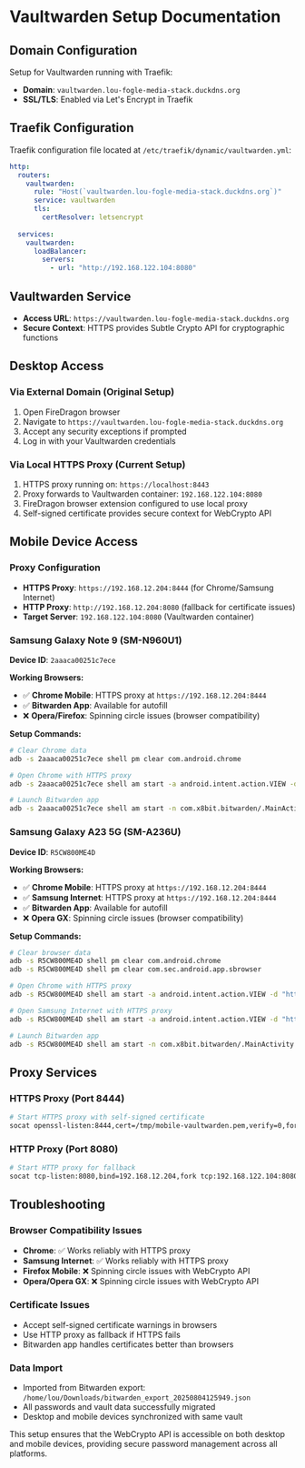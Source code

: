 # Vaultwarden Setup Documentation

## Domain Configuration

Setup for Vaultwarden running with Traefik:

- **Domain**: `vaultwarden.lou-fogle-media-stack.duckdns.org`
- **SSL/TLS**: Enabled via Let's Encrypt in Traefik

## Traefik Configuration

Traefik configuration file located at `/etc/traefik/dynamic/vaultwarden.yml`:

```yaml
http:
  routers:
    vaultwarden:
      rule: "Host(`vaultwarden.lou-fogle-media-stack.duckdns.org`)"
      service: vaultwarden
      tls:
        certResolver: letsencrypt
      
  services:
    vaultwarden:
      loadBalancer:
        servers:
          - url: "http://192.168.122.104:8080"
```

## Vaultwarden Service

- **Access URL**: `https://vaultwarden.lou-fogle-media-stack.duckdns.org`
- **Secure Context**: HTTPS provides Subtle Crypto API for cryptographic functions

## Desktop Access

### Via External Domain (Original Setup)
1. Open FireDragon browser
2. Navigate to `https://vaultwarden.lou-fogle-media-stack.duckdns.org`
3. Accept any security exceptions if prompted
4. Log in with your Vaultwarden credentials

### Via Local HTTPS Proxy (Current Setup)
1. HTTPS proxy running on: `https://localhost:8443`
2. Proxy forwards to Vaultwarden container: `192.168.122.104:8080`
3. FireDragon browser extension configured to use local proxy
4. Self-signed certificate provides secure context for WebCrypto API

## Mobile Device Access

### Proxy Configuration
- **HTTPS Proxy**: `https://192.168.12.204:8444` (for Chrome/Samsung Internet)
- **HTTP Proxy**: `http://192.168.12.204:8080` (fallback for certificate issues)
- **Target Server**: `192.168.122.104:8080` (Vaultwarden container)

### Samsung Galaxy Note 9 (SM-N960U1)
**Device ID**: `2aaaca00251c7ece`

**Working Browsers:**
- ✅ **Chrome Mobile**: HTTPS proxy at `https://192.168.12.204:8444`
- ✅ **Bitwarden App**: Available for autofill
- ❌ **Opera/Firefox**: Spinning circle issues (browser compatibility)

**Setup Commands:**
```bash
# Clear Chrome data
adb -s 2aaaca00251c7ece shell pm clear com.android.chrome

# Open Chrome with HTTPS proxy
adb -s 2aaaca00251c7ece shell am start -a android.intent.action.VIEW -d "https://192.168.12.204:8444" com.android.chrome

# Launch Bitwarden app
adb -s 2aaaca00251c7ece shell am start -n com.x8bit.bitwarden/.MainActivity
```

### Samsung Galaxy A23 5G (SM-A236U)
**Device ID**: `R5CW800ME4D`

**Working Browsers:**
- ✅ **Chrome Mobile**: HTTPS proxy at `https://192.168.12.204:8444`
- ✅ **Samsung Internet**: HTTPS proxy at `https://192.168.12.204:8444`
- ✅ **Bitwarden App**: Available for autofill
- ❌ **Opera GX**: Spinning circle issues (browser compatibility)

**Setup Commands:**
```bash
# Clear browser data
adb -s R5CW800ME4D shell pm clear com.android.chrome
adb -s R5CW800ME4D shell pm clear com.sec.android.app.sbrowser

# Open Chrome with HTTPS proxy
adb -s R5CW800ME4D shell am start -a android.intent.action.VIEW -d "https://192.168.12.204:8444" com.android.chrome

# Open Samsung Internet with HTTPS proxy
adb -s R5CW800ME4D shell am start -a android.intent.action.VIEW -d "https://192.168.12.204:8444" com.sec.android.app.sbrowser

# Launch Bitwarden app
adb -s R5CW800ME4D shell am start -n com.x8bit.bitwarden/.MainActivity
```

## Proxy Services

### HTTPS Proxy (Port 8444)
```bash
# Start HTTPS proxy with self-signed certificate
socat openssl-listen:8444,cert=/tmp/mobile-vaultwarden.pem,verify=0,fork tcp:192.168.122.104:8080 &
```

### HTTP Proxy (Port 8080)
```bash
# Start HTTP proxy for fallback
socat tcp-listen:8080,bind=192.168.12.204,fork tcp:192.168.122.104:8080 &
```

## Troubleshooting

### Browser Compatibility Issues
- **Chrome**: ✅ Works reliably with HTTPS proxy
- **Samsung Internet**: ✅ Works reliably with HTTPS proxy  
- **Firefox Mobile**: ❌ Spinning circle issues with WebCrypto API
- **Opera/Opera GX**: ❌ Spinning circle issues with WebCrypto API

### Certificate Issues
- Accept self-signed certificate warnings in browsers
- Use HTTP proxy as fallback if HTTPS fails
- Bitwarden app handles certificates better than browsers

### Data Import
- Imported from Bitwarden export: `/home/lou/Downloads/bitwarden_export_20250804125949.json`
- All passwords and vault data successfully migrated
- Desktop and mobile devices synchronized with same vault

This setup ensures that the WebCrypto API is accessible on both desktop and mobile devices, providing secure password management across all platforms.
